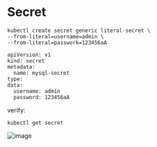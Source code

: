 # Secret

```
kubectl create secret generic literal-secret \
--from-literal=username=admin \
--from-literal=passwork=123456aA 
```

```
apiVersion: v1
kind: secret
metadata:
  name: mysql-secret
type:
data:
  username: admin
  password: 123456aA

```

verify:
```
kubectl get secret
```



![image](https://github.com/user-attachments/assets/23440d25-5106-4a07-9d40-6d0ff9ddf100)
